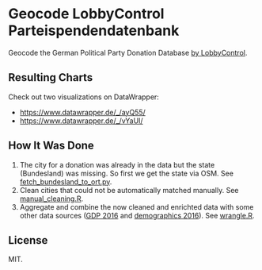 # Geocode LobbyControl Parteispendendatenbank

Geocode the German Political Party Donation Database [by LobbyControl](https://lobbypedia.de/wiki/Parteispenden-Datenbank).

## Resulting Charts

Check out two visualizations on DataWrapper:

* https://www.datawrapper.de/_/ayQ55/
* https://www.datawrapper.de/_/vYaUI/

## How It Was Done

1.  The city for a donation was already in the data but the state (Bundesland) was missing. So first we get the state via OSM. See [fetch_bundesland_to_ort.py](fetch_bundesland_to_ort.py).
2.  Clean cities that could not be automatically matched manually. See [manual_cleaning.R](manual_cleaning.R).
3.  Aggregate and combine the now cleaned and enrichted data with some other data sources ([GDP 2016](https://www.statistik-bw.de/Statistik-Portal/en/en_jb27_jahrtab65.asp) and [demographics 2016](https://www.destatis.de/DE/ZahlenFakten/LaenderRegionen/Regionales/Gemeindeverzeichnis/Administrativ/Aktuell/02Bundeslaender.html)). See [wrangle.R](wrangle.R).

## License

MIT.
